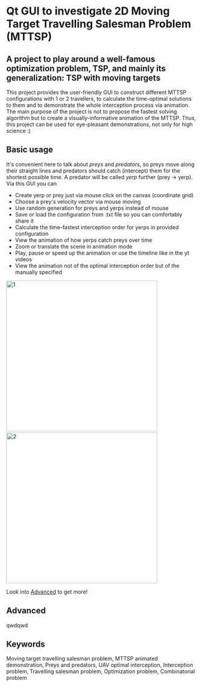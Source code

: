 # Qt GUI to investigate 2D Moving Target Travelling Salesman Problem (MTTSP)

## A project to play around a well-famous optimization problem, TSP, and mainly its generalization: TSP with moving targets
This project provides the user-friendly GUI to construct different MTTSP configurations with 1 or 2 travellers, to calculate the time-optimal solutions to them and to demonstrate the whole interception process via animation.
The main purpose of the project is not to propose the fastest solving algorithm but to create a visually-informative animation of the MTTSP. Thus, this project can be used for eye-pleasant demonstrations, not only for high science :)

## Basic usage
It's convenient here to talk about *preys* and *predators*, so preys move along their straight lines and predators should catch (intercept) them for the shortest possible time. A predator will be called *yerp* further (prey -> yerp). Via this GUI you can

* Create yerp or prey just via mouse click on the canvas (coordinate grid)
* Choose a prey's velocity vector via mouse moving
* Use random generation for preys and yerps instead of mouse
* Save or load the configuration from .txt file so you can comfortably share it
* Calculate the time-fastest interception order for yerps in provided configuration
* View the animation of how yerps catch preys over time
* Zoom or translate the scene in animation mode
* Play, pause or speed up the animation or use the timeline like in the yt videos
* View the animation not of the optimal interception order but of the manually specified

[<img width="400" alt="1" src="https://github.com/user-attachments/assets/a2b153f7-f8d8-43c0-9432-f61a2c2aebc6">](https://www.youtube.com/watch?v=NIMdXV8T8XY)    [<img width="400" alt="2" src="https://github.com/user-attachments/assets/1da1f86e-186b-48b5-b637-0ca116147a91">](https://www.youtube.com/watch?v=r9TA_sKBvik)

Look into [Advanced](#advanced) to get more!

## Advanced
qwdqwd

## Keywords
Moving target travelling salesman problem, MTTSP animated demonstration, Preys and predators, UAV optimal interception, Interception problem, Travelling salesman problem, Optimization problem, Combinatorial problem
